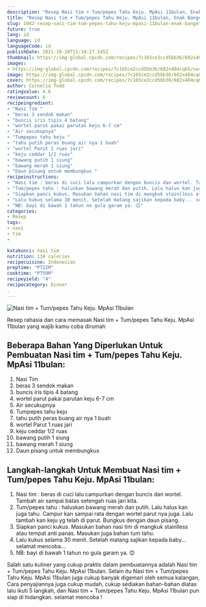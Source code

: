 ```yaml
---
description: "Resep Nasi tim + Tum/pepes Tahu Keju. MpAsi 11bulan, Enak Banget"
title: "Resep Nasi tim + Tum/pepes Tahu Keju. MpAsi 11bulan, Enak Banget"
slug: 1042-resep-nasi-tim-tum-pepes-tahu-keju-mpasi-11bulan-enak-banget
future: true
lang: id
language: id
languageCode: id
publishDate: 2021-10-20T11:18:27.545Z 
thumbnail: https://img-global.cpcdn.com/recipes/7c165ce2ccd5bb36/682x484cq65/nasi-tim-tumpepes-tahu-keju-mpasi-11bulan-foto-resep-utama.png
images:
- https://img-global.cpcdn.com/recipes/7c165ce2ccd5bb36/682x484cq65/nasi-tim-tumpepes-tahu-keju-mpasi-11bulan-foto-resep-utama.png
image: https://img-global.cpcdn.com/recipes/7c165ce2ccd5bb36/682x484cq65/nasi-tim-tumpepes-tahu-keju-mpasi-11bulan-foto-resep-utama.png
cover: https://img-global.cpcdn.com/recipes/7c165ce2ccd5bb36/682x484cq65/nasi-tim-tumpepes-tahu-keju-mpasi-11bulan-foto-resep-utama.png
author: Cornelia Todd
ratingvalue: 4.6
reviewcount: 6
recipeingredient:
- "Nasi Tim "
- "beras 3 sendok makan"
- "buncis iris tipis 4 batang"
- "wortel parut pakai parutan keju 6-7 cm"
- "Air secukupnya"
- "Tumpepes tahu keju "
- "tahu putih peras buang air nya 1 buah"
- "wortel Parut 1 ruas jari"
- "keju ceddar 1/2 ruas"
- "bawang putih 1 siung"
- "bawang merah 1 siung"
- "Daun pisang untuk membungkus "
recipeinstructions:
- "Nasi tim : beras di cuci lalu campurkan dengan buncis dan wortel. Tambah air sampai batas setengah ruas jari kita."
- "Tum/pepes tahu : haluskan bawang merah dan putih. Lalu halus kan juga tahu. Campur kan sampai rata dengan wortel parut nya juga. Lalu tambah kan keju yg telah di parut. Bungkus dengan daun pisang."
- "Siapkan panci kukus. Masukan bahan nasi tim di mangkuk stainlless atau tempat anti panas. Masukan juga bahan tum tahu."
- "Lalu kukus selama 30 menit. Setelah matang sajikan kepada baby... selamat mencoba..."
- "NB: bayi di bawah 1 tahun no gula garam ya. 😊"
categories:
- Resep
tags:
- nasi
- tim
- 

katakunci: nasi tim  
nutrition: 134 calories
recipecuisine: Indonesian
preptime: "PT22M"
cooktime: "PT59M"
recipeyield: "4"
recipecategory: Dinner
. 
---
```



![Nasi tim + Tum/pepes Tahu Keju. MpAsi 11bulan](https://img-global.cpcdn.com/recipes/7c165ce2ccd5bb36/682x484cq65/nasi-tim-tumpepes-tahu-keju-mpasi-11bulan-foto-resep-utama.png)

Resep rahasia dan cara memasak  Nasi tim + Tum/pepes Tahu Keju. MpAsi 11bulan yang wajib kamu coba dirumah

<!--inarticleads1-->

## Beberapa Bahan Yang Diperlukan Untuk Pembuatan Nasi tim + Tum/pepes Tahu Keju. MpAsi 11bulan:

1. Nasi Tim 
1. beras 3 sendok makan
1. buncis iris tipis 4 batang
1. wortel parut pakai parutan keju 6-7 cm
1. Air secukupnya
1. Tumpepes tahu keju 
1. tahu putih peras buang air nya 1 buah
1. wortel Parut 1 ruas jari
1. keju ceddar 1/2 ruas
1. bawang putih 1 siung
1. bawang merah 1 siung
1. Daun pisang untuk membungkus 



<!--inarticleads2-->

## Langkah-langkah Untuk Membuat Nasi tim + Tum/pepes Tahu Keju. MpAsi 11bulan:

1. Nasi tim : beras di cuci lalu campurkan dengan buncis dan wortel. Tambah air sampai batas setengah ruas jari kita.
1. Tum/pepes tahu : haluskan bawang merah dan putih. Lalu halus kan juga tahu. Campur kan sampai rata dengan wortel parut nya juga. Lalu tambah kan keju yg telah di parut. Bungkus dengan daun pisang.
1. Siapkan panci kukus. Masukan bahan nasi tim di mangkuk stainlless atau tempat anti panas. Masukan juga bahan tum tahu.
1. Lalu kukus selama 30 menit. Setelah matang sajikan kepada baby... selamat mencoba...
1. NB: bayi di bawah 1 tahun no gula garam ya. 😊




Salah satu kuliner yang cukup praktis dalam pembuatannya adalah  Nasi tim + Tum/pepes Tahu Keju. MpAsi 11bulan. Selain itu  Nasi tim + Tum/pepes Tahu Keju. MpAsi 11bulan  juga cukup banyak digemari oleh semua kalangan, Cara penyajiannya juga cukup mudah, cukup sediakan bahan-bahan diatas lalu ikuti 5 langkah, dan  Nasi tim + Tum/pepes Tahu Keju. MpAsi 11bulan  pun siap di hidangkan. selamat mencoba !
